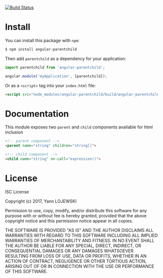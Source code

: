[![Build Status](https://travis-ci.org/y4nnL/angular-parentchild.svg?branch=master)](https://travis-ci.org/y4nnL/angular-parentchild)
# Install
You can install this package with `npm`:
```sh
$ npm install angular-parentchild
```
Then add `parentchild` as a dependency for your application:
```javascript
import parentchild from 'angular-parentchild';

angular.module('myApplication', [parentchild]);
```
Or as a `<script>` tag into your `index.html` file:
```html
<script src="node_modules/angular-parentchild/build/angular-parentchild.es5.js"></script>
```
# Documentation
This module exposes two `parent` and `child` components available for html inclusion
```html
<!-- parent component -->
<parent name="string" children="string[]">

<!-- child component -->
<child name="string" on-call="expression()">
```
# License
ISC License

Copyright (c) 2017, Yann LOJEWSKI

Permission to use, copy, modify, and/or distribute this software for any
purpose with or without fee is hereby granted, provided that the above
copyright notice and this permission notice appear in all copies.

THE SOFTWARE IS PROVIDED "AS IS" AND THE AUTHOR DISCLAIMS ALL WARRANTIES
WITH REGARD TO THIS SOFTWARE INCLUDING ALL IMPLIED WARRANTIES OF
MERCHANTABILITY AND FITNESS. IN NO EVENT SHALL THE AUTHOR BE LIABLE FOR
ANY SPECIAL, DIRECT, INDIRECT, OR CONSEQUENTIAL DAMAGES OR ANY DAMAGES
WHATSOEVER RESULTING FROM LOSS OF USE, DATA OR PROFITS, WHETHER IN AN
ACTION OF CONTRACT, NEGLIGENCE OR OTHER TORTIOUS ACTION, ARISING OUT OF
OR IN CONNECTION WITH THE USE OR PERFORMANCE OF THIS SOFTWARE.
